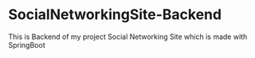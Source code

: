 # SocialNetworkingSite-Backend
This is Backend of my project Social Networking Site which is made with SpringBoot
